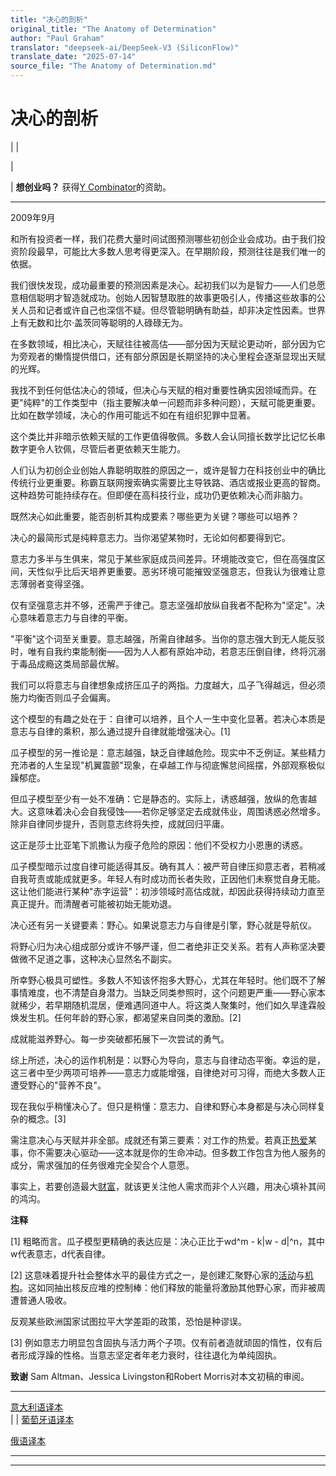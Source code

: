 ```yaml
---
title: "决心的剖析"
original_title: "The Anatomy of Determination"
author: "Paul Graham"
translator: "deepseek-ai/DeepSeek-V3 (SiliconFlow)"
translate_date: "2025-07-14"
source_file: "The Anatomy of Determination.md"
---
```


# 决心的剖析

| | [](index.html)  
  
|   
  
|  **想创业吗？** 获得[Y Combinator](http://ycombinator.com/apply.html)的资助。    
  
---  
  
2009年9月  
  
和所有投资者一样，我们花费大量时间试图预测哪些初创企业会成功。由于我们投资阶段最早，可能比大多数人思考得更深入。在早期阶段，预测往往是我们唯一的依据。  
  
我们很快发现，成功最重要的预测因素是决心。起初我们以为是智力——人们总愿意相信聪明才智造就成功。创始人因智慧取胜的故事更吸引人，传播这些故事的公关人员和记者或许自己也深信不疑。但尽管聪明确有助益，却非决定性因素。世界上有无数和比尔·盖茨同等聪明的人碌碌无为。  
  
在多数领域，相比决心，天赋往往被高估——部分因为天赋论更动听，部分因为它为旁观者的懒惰提供借口，还有部分原因是长期坚持的决心里程会逐渐显现出天赋的光辉。  
  
我找不到任何低估决心的领域，但决心与天赋的相对重要性确实因领域而异。在更"纯粹"的工作类型中（指主要解决单一问题而非多种问题），天赋可能更重要。比如在数学领域，决心的作用可能远不如在有组织犯罪中显著。  
  
这个类比并非暗示依赖天赋的工作更值得敬佩。多数人会认同擅长数学比记忆长串数字更令人钦佩，尽管后者更依赖天生能力。  
  
人们认为初创企业创始人靠聪明取胜的原因之一，或许是智力在科技创业中的确比传统行业更重要。称霸互联网搜索确实需要比主导铁路、酒店或报业更高的智商。这种趋势可能持续存在。但即便在高科技行业，成功仍更依赖决心而非脑力。  
  
既然决心如此重要，能否剖析其构成要素？哪些更为关键？哪些可以培养？  
  
决心的最简形式是纯粹意志力。当你渴望某物时，无论如何都要得到它。  
  
意志力多半与生俱来，常见于某些家庭成员间差异。环境能改变它，但在高强度区间，天性似乎比后天培养更重要。恶劣环境可能摧毁坚强意志，但我认为很难让意志薄弱者变得坚强。  
  
仅有坚强意志并不够，还需严于律己。意志坚强却放纵自我者不配称为"坚定"。决心意味着意志力与自律的平衡。  
  
"平衡"这个词至关重要。意志越强，所需自律越多。当你的意志强大到无人能反驳时，唯有自我约束能制衡——因为人人都有原始冲动，若意志压倒自律，终将沉溺于毒品成瘾这类局部最优解。  
  
我们可以将意志与自律想象成挤压瓜子的两指。力度越大，瓜子飞得越远，但必须施力均衡否则瓜子会偏离。  
  
这个模型的有趣之处在于：自律可以培养，且个人一生中变化显著。若决心本质是意志与自律的乘积，那么通过提升自律就能增强决心。[1]  
  
瓜子模型的另一推论是：意志越强，缺乏自律越危险。现实中不乏例证。某些精力充沛者的人生呈现"机翼震颤"现象，在卓越工作与彻底懈怠间摇摆，外部观察极似躁郁症。  
  
但瓜子模型至少有一处不准确：它是静态的。实际上，诱惑越强，放纵的危害越大。这意味着决心会自我侵蚀——若你足够坚定去成就伟业，周围诱惑必然增多。除非自律同步提升，否则意志终将失控，成就回归平庸。  
  
这正是莎士比亚笔下凯撒认为瘦子危险的原因：他们不受权力小恩惠的诱惑。  
  
瓜子模型暗示过度自律可能适得其反。确有其人：被严苛自律压抑意志者，若稍减自我苛责或能成就更多。年轻人有时成功而长者失败，正因他们未察觉自身无能。这让他们能进行某种"赤字运营"：初涉领域时高估成就，却因此获得持续动力直至真正提升。而清醒者可能被初始无能劝退。  
  
决心还有另一关键要素：野心。如果说意志力与自律是引擎，野心就是导航仪。  
  
将野心归为决心组成部分或许不够严谨，但二者绝非正交关系。若有人声称坚决要做微不足道之事，这种决心显然名不副实。  
  
所幸野心极具可塑性。多数人不知该怀抱多大野心，尤其在年轻时。他们既不了解事情难度，也不清楚自身潜力。当缺乏同类参照时，这个问题更严重——野心家本就稀少，若早期随机混居，便难遇同道中人。将这类人聚集时，他们如久旱逢霖般焕发生机。任何年龄的野心家，都渴望来自同类的激励。[2]  
  
成就能滋养野心。每一步突破都拓展下一次尝试的勇气。  
  
综上所述，决心的运作机制是：以野心为导向，意志与自律动态平衡。幸运的是，这三者中至少两项可培养——意志力或能增强，自律绝对可习得，而绝大多数人正遭受野心的"营养不良"。  
  
现在我似乎稍懂决心了。但只是稍懂：意志力、自律和野心本身都是与决心同样复杂的概念。[3]  
  
需注意决心与天赋并非全部。成就还有第三要素：对工作的热爱。若真正[热爱](love.html)某事，你不需要决心驱动——这本就是你的生命冲动。但多数工作包含为他人服务的成分，需求强加的任务很难完全契合个人意愿。  
  
事实上，若要创造最大[财富](wealth.html)，就该更关注他人需求而非个人兴趣，用决心填补其间的鸿沟。  
  
  
  
  
  
  
  
 **注释**  
  
[1] 粗略而言。瓜子模型更精确的表达应是：决心正比于wd^m - k|w - d|^n，其中w代表意志，d代表自律。  
  
[2] 这意味着提升社会整体水平的最佳方式之一，是创建汇聚野心家的[活动](http://startupschool.org)与[机构](http://ycombinator.com)。这如同抽出核反应堆的控制棒：他们释放的能量将激励其他野心家，而非被周遭普通人吸收。  
  
反观某些欧洲国家试图拉平大学差距的政策，恐怕是种谬误。  
  
[3] 例如意志力明显包含固执与活力两个子项。仅有前者造就顽固的惰性，仅有后者形成浮躁的性格。当意志坚定者年老力衰时，往往退化为单纯固执。  
  
**致谢** Sam Altman、Jessica Livingston和Robert Morris对本文初稿的审阅。  
  
  
  
  
  
---  
[意大利语译本](http://www.mapendo.it/2009/09/anatomia-della-determinazione/)  
| | [葡萄牙语译本](http://traducoes.pbworks.com/A-Anatomia-da-Determina%C3%A7%C3%A3o)  
  
[俄语译本](http://iggant.blogspot.com/2009/09/paul-grehem-anatomy-of-determination.html)

***  
  
---